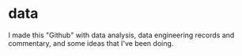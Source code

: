 # data
I made this "Github" with data analysis, data engineering records and commentary, and some ideas that I've been doing.

